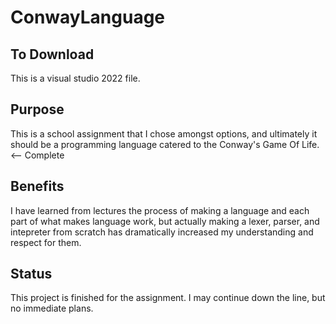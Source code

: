 # ConwayLanguage
## To Download
This is a visual studio 2022 file. 

## Purpose
This is a school assignment that I chose amongst options, and ultimately it should be a programming language catered to the Conway's Game Of Life. <-- Complete

## Benefits
I have learned from lectures the process of making a language and each part of what makes language work, but actually making a lexer, parser, and intepreter from scratch has dramatically increased my understanding and respect for them.

## Status
This project is finished for the assignment. I may continue down the line, but no immediate plans. 
